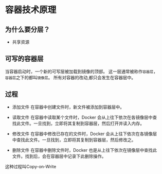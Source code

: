 # 容器技术原理
## 为什么要分层？
- 共享资源
## 可写的容器层
当容器启动时，一个新的可写层被加载到镜像的顶部。
这一层通常被称作`容器层`，`容器层`之下的都叫`镜像层`。
所有对容器的改动,都只会发生在容器层中。
## 过程
- 添加文件
  在容器中创建文件时，新文件被添加到容器层中。

- 读取文件 
  在容器中读取某个文件时，Docker 会从上往下依次在各镜像层中查找此文件。一旦找到，立即将其复制到容器层，然后打开并读入内存。

- 修改文件 
在容器中修改已存在的文件时，Docker 会从上往下依次在各镜像层中查找此文件。一旦找到，立即将其复制到容器层，然后修改之。

- 删除文件 
在容器中删除文件时，Docker 也是从上往下依次在镜像层中查找此文件。找到后，会在容器层中记录下此删除操作。

这种过程叫Copy-on-Write